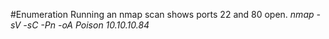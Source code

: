 #Enumeration
Running an nmap scan shows ports 22 and 80 open.
*nmap -sV -sC -Pn -oA Poison 10.10.10.84*
